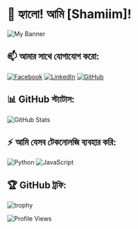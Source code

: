 # 👋 হ্যালো! আমি [Shamiim]!

![My Banner](https://yourimageurl.com/banner.png)

## 📫 আমার সাথে যোগাযোগ করো:
[![Facebook](https://img.shields.io/badge/Facebook-%231877F2.svg?style=for-the-badge&logo=facebook&logoColor=white)](https://facebook.com/yourprofile)
[![LinkedIn](https://img.shields.io/badge/LinkedIn-%230A66C2.svg?style=for-the-badge&logo=linkedin&logoColor=white)](https://linkedin.com/in/yourprofile)
[![GitHub](https://img.shields.io/badge/GitHub-%23121011.svg?style=for-the-badge&logo=github&logoColor=white)](https://github.com/yourusername)

## 📊 GitHub স্ট্যাটাস:
![GitHub Stats](https://github-readme-stats.vercel.app/api?username=yourusername&show_icons=true&theme=dark)

## ⚡ আমি যেসব টেকনোলজি ব্যবহার করি:
![Python](https://img.shields.io/badge/Python-%233776AB.svg?style=for-the-badge&logo=python&logoColor=white)
![JavaScript](https://img.shields.io/badge/JavaScript-%23F7DF1E.svg?style=for-the-badge&logo=javascript&logoColor=black)

## 🏆 GitHub ট্রফি:
![trophy](https://github-profile-trophy.vercel.app/?username=yourusername&theme=onedark)

![Profile Views](https://komarev.com/ghpvc/?username=yourusername&label=Profile%20Views&color=blue&style=plastic)
